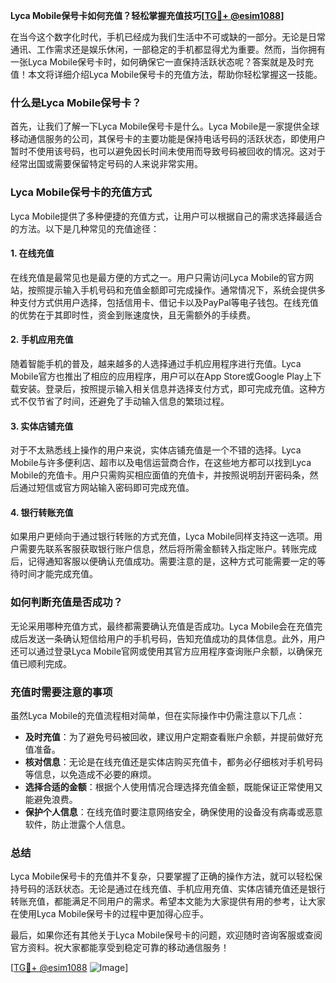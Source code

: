 **Lyca Mobile保号卡如何充值？轻松掌握充值技巧[[TG💪+ @esim1088](https://t.me/s/esim1088)]**

在当今这个数字化时代，手机已经成为我们生活中不可或缺的一部分。无论是日常通讯、工作需求还是娱乐休闲，一部稳定的手机都显得尤为重要。然而，当你拥有一张Lyca Mobile保号卡时，如何确保它一直保持活跃状态呢？答案就是及时充值！本文将详细介绍Lyca Mobile保号卡的充值方法，帮助你轻松掌握这一技能。

### 什么是Lyca Mobile保号卡？

首先，让我们了解一下Lyca Mobile保号卡是什么。Lyca Mobile是一家提供全球移动通信服务的公司，其保号卡的主要功能是保持电话号码的活跃状态，即使用户暂时不使用该号码，也可以避免因长时间未使用而导致号码被回收的情况。这对于经常出国或需要保留特定号码的人来说非常实用。

### Lyca Mobile保号卡的充值方式

Lyca Mobile提供了多种便捷的充值方式，让用户可以根据自己的需求选择最适合的方法。以下是几种常见的充值途径：

#### 1. 在线充值

在线充值是最常见也是最方便的方式之一。用户只需访问Lyca Mobile的官方网站，按照提示输入手机号码和充值金额即可完成操作。通常情况下，系统会提供多种支付方式供用户选择，包括信用卡、借记卡以及PayPal等电子钱包。在线充值的优势在于其即时性，资金到账速度快，且无需额外的手续费。

#### 2. 手机应用充值

随着智能手机的普及，越来越多的人选择通过手机应用程序进行充值。Lyca Mobile官方也推出了相应的应用程序，用户可以在App Store或Google Play上下载安装。登录后，按照提示输入相关信息并选择支付方式，即可完成充值。这种方式不仅节省了时间，还避免了手动输入信息的繁琐过程。

#### 3. 实体店铺充值

对于不太熟悉线上操作的用户来说，实体店铺充值是一个不错的选择。Lyca Mobile与许多便利店、超市以及电信运营商合作，在这些地方都可以找到Lyca Mobile的充值卡。用户只需购买相应面值的充值卡，并按照说明刮开密码条，然后通过短信或官方网站输入密码即可完成充值。

#### 4. 银行转账充值

如果用户更倾向于通过银行转账的方式充值，Lyca Mobile同样支持这一选项。用户需要先联系客服获取银行账户信息，然后将所需金额转入指定账户。转账完成后，记得通知客服以便确认充值成功。需要注意的是，这种方式可能需要一定的等待时间才能完成充值。

### 如何判断充值是否成功？

无论采用哪种充值方式，最终都需要确认充值是否成功。Lyca Mobile会在充值完成后发送一条确认短信给用户的手机号码，告知充值成功的具体信息。此外，用户还可以通过登录Lyca Mobile官网或使用其官方应用程序查询账户余额，以确保充值已顺利完成。

### 充值时需要注意的事项

虽然Lyca Mobile的充值流程相对简单，但在实际操作中仍需注意以下几点：

- **及时充值**：为了避免号码被回收，建议用户定期查看账户余额，并提前做好充值准备。
- **核对信息**：无论是在线充值还是实体店购买充值卡，都务必仔细核对手机号码等信息，以免造成不必要的麻烦。
- **选择合适的金额**：根据个人使用情况合理选择充值金额，既能保证正常使用又能避免浪费。
- **保护个人信息**：在线充值时要注意网络安全，确保使用的设备没有病毒或恶意软件，防止泄露个人信息。

### 总结

Lyca Mobile保号卡的充值并不复杂，只要掌握了正确的操作方法，就可以轻松保持号码的活跃状态。无论是通过在线充值、手机应用充值、实体店铺充值还是银行转账充值，都能满足不同用户的需求。希望本文能为大家提供有用的参考，让大家在使用Lyca Mobile保号卡的过程中更加得心应手。

最后，如果你还有其他关于Lyca Mobile保号卡的问题，欢迎随时咨询客服或查阅官方资料。祝大家都能享受到稳定可靠的移动通信服务！

[[TG💪+ @esim1088](https://t.me/s/esim1088) ![Image](https://i.postimg.cc/4NQfJmqS/Snipaste-2025-05-13-00-14-12.png)]